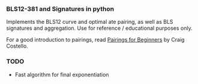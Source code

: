 ### BLS12-381 and Signatures in python

Implements the BLS12 curve and optimal ate pairing, as well
as BLS signatures and aggregation. Use for reference / educational purposes only.

For a good introduction to pairings, read [Pairings for Beginners](http://www.craigcostello.com.au/pairings/PairingsForBeginners.pdf) by Craig Costello.

### TODO
* Fast algorithm for final exponentiation
